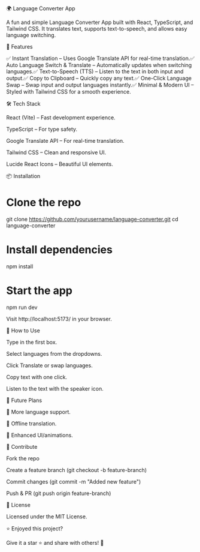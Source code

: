 🌍 Language Converter App

A fun and simple Language Converter App built with React, TypeScript, and Tailwind CSS. It translates text, supports text-to-speech, and allows easy language switching.

🚀 Features

✅ Instant Translation – Uses Google Translate API for real-time translation.✅ Auto Language Switch & Translate – Automatically updates when switching languages.✅ Text-to-Speech (TTS) – Listen to the text in both input and output.✅ Copy to Clipboard – Quickly copy any text.✅ One-Click Language Swap – Swap input and output languages instantly.✅ Minimal & Modern UI – Styled with Tailwind CSS for a smooth experience.

🛠️ Tech Stack

React (Vite) – Fast development experience.

TypeScript – For type safety.

Google Translate API – For real-time translation.

Tailwind CSS – Clean and responsive UI.

Lucide React Icons – Beautiful UI elements.

📦 Installation

# Clone the repo
git clone https://github.com/yourusername/language-converter.git
cd language-converter

# Install dependencies
npm install

# Start the app
npm run dev

Visit http://localhost:5173/ in your browser.

📝 How to Use

Type in the first box.

Select languages from the dropdowns.

Click Translate or swap languages.

Copy text with one click.

Listen to the text with the speaker icon.

🎯 Future Plans

🔹 More language support.

🔹 Offline translation.

🔹 Enhanced UI/animations.

🤝 Contribute

Fork the repo

Create a feature branch (git checkout -b feature-branch)

Commit changes (git commit -m "Added new feature")

Push & PR (git push origin feature-branch)

📜 License

Licensed under the MIT License.

⭐ Enjoyed this project?

Give it a star ⭐ and share with others! 🚀

